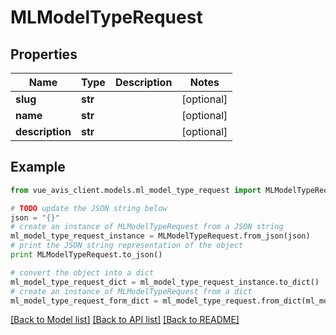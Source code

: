 # MLModelTypeRequest


## Properties

Name | Type | Description | Notes
------------ | ------------- | ------------- | -------------
**slug** | **str** |  | [optional]
**name** | **str** |  | [optional]
**description** | **str** |  | [optional]

## Example

```python
from vue_avis_client.models.ml_model_type_request import MLModelTypeRequest

# TODO update the JSON string below
json = "{}"
# create an instance of MLModelTypeRequest from a JSON string
ml_model_type_request_instance = MLModelTypeRequest.from_json(json)
# print the JSON string representation of the object
print MLModelTypeRequest.to_json()

# convert the object into a dict
ml_model_type_request_dict = ml_model_type_request_instance.to_dict()
# create an instance of MLModelTypeRequest from a dict
ml_model_type_request_form_dict = ml_model_type_request.from_dict(ml_model_type_request_dict)
```
[[Back to Model list]](..#documentation-for-models) [[Back to API list]](..#documentation-for-api-endpoints) [[Back to README]](..)
